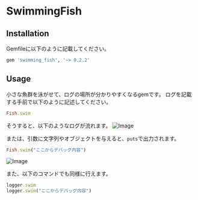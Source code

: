 # SwimmingFish

## Installation

Gemfileに以下のように記載してください。

```bash
gem 'swimming_fish', '~> 0.2.2'
```

## Usage

小さな魚群を泳がせて、ログの場所が分かりやすくなるgemです。
ログを記載する手前で以下のように記述してください。
```ruby
Fish.swim
```
そうすると、以下のようなログが流れます。
![Image](https://github.com/user-attachments/assets/9a121708-abf1-4728-a4a5-b2104c69af42)

または、引数に文字列やオブジェクトを与えると、`puts`で出力されます。
 ```ruby
Fish.swim("ここからデバッグ内容")
```
![Image](https://github.com/user-attachments/assets/24827472-e811-43fb-a543-11ff7b4d3c69)

また、以下のコマンドでも同様に行えます。
```ruby
logger.swim
logger.swim("ここからデバッグ内容")
```
